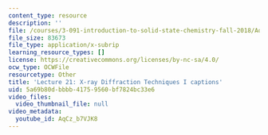 ```yaml
---
content_type: resource
description: ''
file: /courses/3-091-introduction-to-solid-state-chemistry-fall-2018/AqCz_b7VJK8_captions.webvtt
file_size: 83673
file_type: application/x-subrip
learning_resource_types: []
license: https://creativecommons.org/licenses/by-nc-sa/4.0/
ocw_type: OCWFile
resourcetype: Other
title: 'Lecture 21: X-ray Diffraction Techniques I captions'
uid: 5a69b80d-bbbb-4175-9560-bf7824bc33e6
video_files:
  video_thumbnail_file: null
video_metadata:
  youtube_id: AqCz_b7VJK8
---
```

